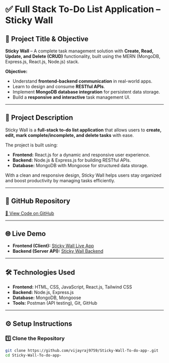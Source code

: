 # ✅ Full Stack To-Do List Application – Sticky Wall

## 📌 Project Title & Objective  
**Sticky Wall** – A complete task management solution with **Create, Read, Update, and Delete (CRUD)** functionality, built using the MERN (MongoDB, Express.js, React.js, Node.js) stack.  

**Objective:**  
- Understand **frontend-backend communication** in real-world apps.  
- Learn to design and consume **RESTful APIs**.  
- Implement **MongoDB database integration** for persistent data storage.  
- Build a **responsive and interactive** task management UI.  

---

## 📄 Project Description  
Sticky Wall is a **full-stack to-do list application** that allows users to **create, edit, mark complete/incomplete, and delete tasks** with ease.  

The project is built using:  
- **Frontend:** React.js for a dynamic and responsive user experience.  
- **Backend:** Node.js & Express.js for building RESTful APIs.  
- **Database:** MongoDB with Mongoose for structured data storage.  

With a clean and responsive design, Sticky Wall helps users stay organized and boost productivity by managing tasks efficiently.  

---

## 🔗 GitHub Repository  
[📂 View Code on GitHub](https://github.com/vijayraj9759/Sticky-Wall-To-do-app-)

---

## 🌐 Live Demo  
- **Frontend (Client):** [Sticky Wall Live App](https://stickywall-app.netlify.app/)  
- **Backend (Server API):** [Sticky Wall Backend](https://sticky-wall-backend.onrender.com/)  

---

## 🛠 Technologies Used  
- **Frontend:** HTML, CSS, JavaScript, React.js, Tailwind CSS   
- **Backend:** Node.js, Express.js  
- **Database:** MongoDB, Mongoose  
- **Tools:** Postman (API testing), Git, GitHub 

---

## ⚙️ Setup Instructions  

### 1️⃣ Clone the Repository  
```bash
git clone https://github.com/vijayraj9759/Sticky-Wall-To-do-app-.git
cd Sticky-Wall-To-do-app-
